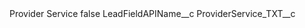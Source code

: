 <?xml version="1.0" encoding="UTF-8"?>
<CustomMetadata xmlns="http://soap.sforce.com/2006/04/metadata" xmlns:xsi="http://www.w3.org/2001/XMLSchema-instance" xmlns:xsd="http://www.w3.org/2001/XMLSchema">
    <label>Provider Service</label>
    <protected>false</protected>
    <values>
        <field>LeadFieldAPIName__c</field>
        <value xsi:type="xsd:string">ProviderService_TXT__c</value>
    </values>
</CustomMetadata>
